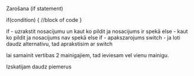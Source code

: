 Zarošana (if statement)

if(condition) {
//block of code
}

if - uzrakstit nosacijumu un kaut ko pildit ja nosacijums ir spekā
else - kaut ko pildit ja nosacijums nav spekā
else if - apakszarojums
switch - ja loti daudz alternativu, tad aprakstisim ar switch

lai samainit vertibas 2 mainigajiem, tad ieviesam vel vienu mainigu.

Izskatijam daudz piemerus
